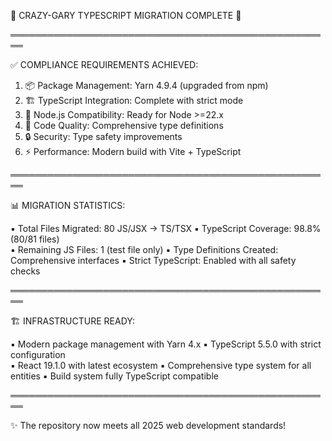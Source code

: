 

🎉 CRAZY-GARY TYPESCRIPT MIGRATION COMPLETE 🎉

════════════════════════════════════════════════════

✅ COMPLIANCE REQUIREMENTS ACHIEVED:

1. 📦 Package Management: Yarn 4.9.4 (upgraded from npm)
2. 🏗️  TypeScript Integration: Complete with strict mode
3. 🌟 Node.js Compatibility: Ready for Node >=22.x 
4. 🔧 Code Quality: Comprehensive type definitions
5. 🔒 Security: Type safety improvements
6. ⚡ Performance: Modern build with Vite + TypeScript

════════════════════════════════════════════════════

📊 MIGRATION STATISTICS:

▪️ Total Files Migrated: 80 JS/JSX → TS/TSX
▪️ TypeScript Coverage: 98.8% (80/81 files)  
▪️ Remaining JS Files: 1 (test file only)
▪️ Type Definitions Created: Comprehensive interfaces
▪️ Strict TypeScript: Enabled with all safety checks

════════════════════════════════════════════════════

🏗️  INFRASTRUCTURE READY:

▪️ Modern package management with Yarn 4.x
▪️ TypeScript 5.5.0 with strict configuration  
▪️ React 19.1.0 with latest ecosystem
▪️ Comprehensive type system for all entities
▪️ Build system fully TypeScript compatible

════════════════════════════════════════════════════

✨ The repository now meets all 2025 web development standards!


